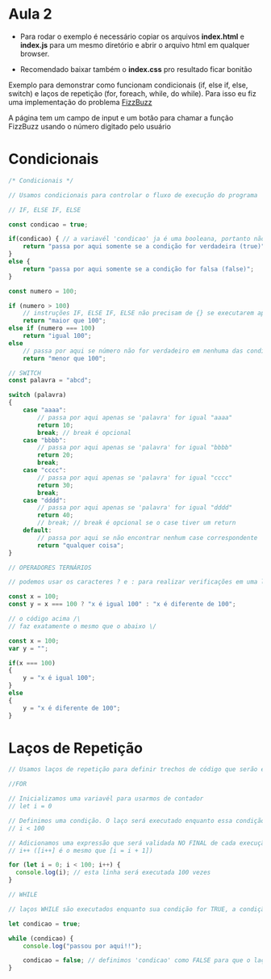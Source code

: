 # Aula 2

* Para rodar o exemplo é necessário copiar os arquivos **index.html** e **index.js** para um mesmo diretório e abrir o arquivo html em qualquer browser.

* Recomendado baixar também o **index.css** pro resultado ficar bonitão

Exemplo para demonstrar como funcionam condicionais (if, else if, else, switch) e laços de repetição (for, foreach, while, do while). Para isso eu fiz uma implementação do problema [FizzBuzz](https://en.wikipedia.org/wiki/Fizz_buzz)

A página tem um campo de input e um botão para chamar a função FizzBuzz usando o número digitado pelo usuário

# Condicionais

```javascript
/* Condicionais */

// Usamos condicionais para controlar o fluxo de execução do programa

// IF, ELSE IF, ELSE

const condicao = true;

if(condicao) { // a variavél 'condicao' ja é uma booleana, portanto não é necessário escrever 'condicao === true'. mas se quiser pode
    return "passa por aqui somente se a condição for verdadeira (true)";
}
else {
    return "passa por aqui somente se a condição for falsa (false)";
}

const numero = 100;

if (numero > 100)
    // instruções IF, ELSE IF, ELSE não precisam de {} se executarem apenas uma linha
    return "maior que 100";
else if (numero === 100)
    return "igual 100";
else
    // passa por aqui se número não for verdadeiro em nenhuma das condições anteriores
    return "menor que 100";

// SWITCH
const palavra = "abcd";

switch (palavra)
{
    case "aaaa":
        // passa por aqui apenas se 'palavra' for igual "aaaa"
        return 10;
        break; // break é opcional
    case "bbbb":
        // passa por aqui apenas se 'palavra' for igual "bbbb"
        return 20;
        break;
    case "cccc":
        // passa por aqui apenas se 'palavra' for igual "cccc"
        return 30;
        break;
    case "dddd":
        // passa por aqui apenas se 'palavra' for igual "dddd"
        return 40;
        // break; // break é opcional se o case tiver um return
    default:
        // passa por aqui se não encontrar nenhum case correspondente
        return "qualquer coisa";
}

// OPERADORES TERNÁRIOS

// podemos usar os caracteres ? e : para realizar verificações em uma linha

const x = 100;
const y = x === 100 ? "x é igual 100" : "x é diferente de 100";

// o código acima /\
// faz exatamente o mesmo que o abaixo \/

const x = 100;
var y = "";

if(x === 100)
{
    y = "x é igual 100";
}
else
{
    y = "x é diferente de 100";
}

```

# Laços de Repetição

```javascript
// Usamos laços de repetição para definir trechos de código que serão executados várias vezes

//FOR

// Inicializamos uma variavél para usarmos de contador
// let i = 0

// Definimos uma condição. O laço será executado enquanto essa condição for TRUE, a condição é validada NO COMEÇO de cada repetição 
// i < 100

// Adicionamos uma expressão que será validada NO FINAL de cada execução do laço
// i++ ([i++] é o mesmo que [i = i + 1])

for (let i = 0; i < 100; i++) {
  console.log(i); // esta linha será executada 100 vezes
}

// WHILE

// laços WHILE são executados enquanto sua condição for TRUE, a condição é validada NO COMEÇO de cada repetição

let condicao = true;

while (condicao) {
    console.log("passou por aqui!!");

    condicao = false; // definimos 'condicao' como FALSE para que o laço se encerre, do contrário será executado infinitas vezes
}
```